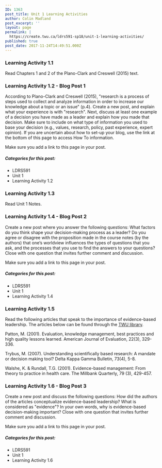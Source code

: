 ```yaml
---
ID: 1363
post_title: Unit 1 Learning Activities
author: Colin Madland
post_excerpt: ''
layout: page
permalink: |
  https://create.twu.ca/ldrs591-sp18/unit-1-learning-activities/
published: true
post_date: 2017-11-24T14:49:51.000Z
---
```


### Learning Activity 1.1

Read Chapters 1 and 2 of the Plano-Clark and Creswell \(2015\) text.

### Learning Activity 1.2 - Blog Post 1

According to Plano-Clark and Creswell \(2015\), "research is a process of steps used to collect and analyze information in order to increase our knowledge about a topic or an issue" \(p.4\).  Create a new post, and explain what your experience is with "research". Next, discuss at least one example of a decision you have made as a leader and explain how you made that decision. Make sure to include on what type of information you used to base your decision \(e.g., values, research, policy, past experience, expert opinion\). If you are uncertain about how to set-up your blog, use the link at the bottom of this page to access How To information.

Make sure you add a link to this page in your post.

##### Categories for this post:

* LDRS591
* Unit 1
* Learning Activity 1.2

### Learning Activity 1.3

Read Unit 1 Notes.

### Learning Activity 1.4 - Blog Post 2

Create a new post where you answer the following questions: What factors do you think shape your decision-making process as a leader? Do you agree or disagree with the proposition made in the course notes \(by the authors\) that one’s worldview influences the types of questions that you ask, and the processes that you use to find the answers to your questions? Close with one question that invites further comment and discussion.

Make sure you add a link to this page in your post.

##### Categories for this post:

* LDRS591
* Unit 1
* Learning Activity 1.4

### Learning Activity 1.5

Read the following articles that speak to the importance of evidence-based leadership. The articles below can be found through the [TWU library](https://twu.ca/library).

Patton, M.  \(2001\). Evaluation, knowledge management, best practices and high quality lessons learned. American Journal of Evaluation, 22\(3\), 329-336.

Trybus, M. \(2007\). Understanding scientifically based research: A mandate or decision making tool? Delta Kappa Gamma Bulletin, 73\(4\), 5-8.

Walshe, K. & Rundall, T.G. \(2001\). Evidence-based management: From theory to practice in health care. The Millbank Quarterly, 79 \(3\), 429-457.

### Learning Activity 1.6 - Blog Post 3

Create a new post and discuss the following questions: How did the authors of the articles conceptualize evidence-based leadership? What is considered as "evidence"? In your own words, why is evidence-based decision-making important? Close with one question that invites further comment and discussion.

Make sure you add a link to this page in your post.

##### Categories for this post:

* LDRS591
* Unit 1
* Learning Activity 1.6



